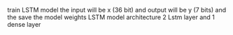 train LSTM model the input will be x (36 bit) and output will be y (7 bits) and the save the model weights
LSTM model architecture 2 Lstm layer and 1 dense layer
